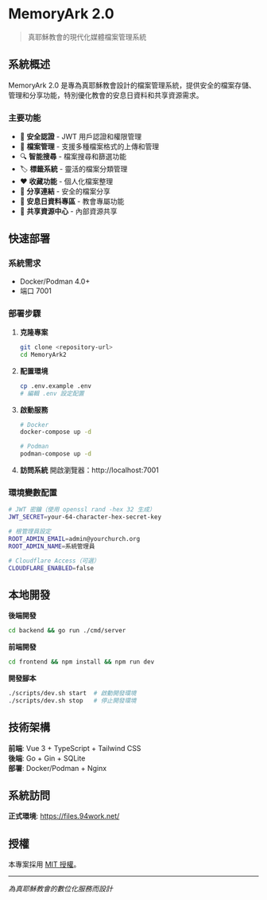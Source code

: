 # MemoryArk 2.0

> 真耶穌教會的現代化媒體檔案管理系統

## 系統概述

MemoryArk 2.0 是專為真耶穌教會設計的檔案管理系統，提供安全的檔案存儲、管理和分享功能，特別優化教會的安息日資料和共享資源需求。

### 主要功能
- 🔐 **安全認證** - JWT 用戶認證和權限管理
- 📁 **檔案管理** - 支援多種檔案格式的上傳和管理
- 🔍 **智能搜尋** - 檔案搜尋和篩選功能
- 🏷️ **標籤系統** - 靈活的檔案分類管理
- ❤️ **收藏功能** - 個人化檔案整理
- 🔗 **分享連結** - 安全的檔案分享
- 📖 **安息日資料專區** - 教會專屬功能
- 🤝 **共享資源中心** - 內部資源共享

## 快速部署

### 系統需求
- Docker/Podman 4.0+
- 端口 7001

### 部署步驟

1. **克隆專案**
   ```bash
   git clone <repository-url>
   cd MemoryArk2
   ```

2. **配置環境**
   ```bash
   cp .env.example .env
   # 編輯 .env 設定配置
   ```

3. **啟動服務**
   ```bash
   # Docker
   docker-compose up -d
   
   # Podman  
   podman-compose up -d
   ```

4. **訪問系統**
   開啟瀏覽器：http://localhost:7001

### 環境變數配置
```bash
# JWT 密鑰（使用 openssl rand -hex 32 生成）
JWT_SECRET=your-64-character-hex-secret-key

# 根管理員設定
ROOT_ADMIN_EMAIL=admin@yourchurch.org
ROOT_ADMIN_NAME=系統管理員

# Cloudflare Access（可選）
CLOUDFLARE_ENABLED=false
```

## 本地開發

**後端開發**
```bash
cd backend && go run ./cmd/server
```

**前端開發**
```bash
cd frontend && npm install && npm run dev
```

**開發腳本**
```bash
./scripts/dev.sh start  # 啟動開發環境
./scripts/dev.sh stop   # 停止開發環境
```

## 技術架構

**前端**: Vue 3 + TypeScript + Tailwind CSS  
**後端**: Go + Gin + SQLite  
**部署**: Docker/Podman + Nginx

## 系統訪問

**正式環境**: https://files.94work.net/

## 授權

本專案採用 [MIT 授權](./LICENSE)。

---

*為真耶穌教會的數位化服務而設計*